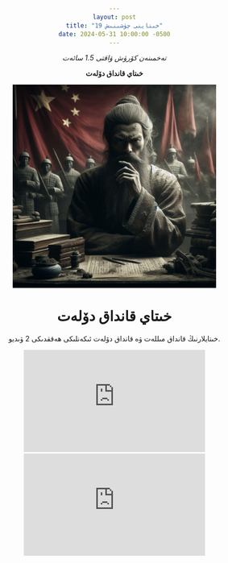 ```yaml
---
layout: post
title: "خىتاينى چۈشىنىش 19"
date: 2024-05-31 10:00:00 -0500
---
```

_تەخمىنەن كۆرۈش ۋاقتى 1.5 سائەت_

**خىتاي قانداق دۆلەت**

<img src="https://raw.githubusercontent.com/UyCoder/paydilar/master/pics/HitayQandaqMillet1.jpg" style="display: block; margin-left: auto; margin-right: auto; width: 80%;">

# خىتاي قانداق دۆلەت

خىتايلارنىڭ قانداق مىللەت ۋە قانداق دۆلەت ئىكەنلىكى ھەققدىكى 2 ۋىديو.

<iframe width="360" height="203" src="https://www.youtube.com/embed/ID4uf1p2EQ4?si=nynak14egdDVHzJ4" title="YouTube video player" frameborder="0" allow="accelerometer; autoplay; clipboard-write; encrypted-media; gyroscope; picture-in-picture; web-share" referrerpolicy="strict-origin-when-cross-origin" allowfullscreen></iframe>
<iframe width="360" height="203" src="https://www.youtube.com/embed/oimpJNdHzyc?si=cLtw3QCdjYhYlDUo" title="YouTube video player" frameborder="0" allow="accelerometer; autoplay; clipboard-write; encrypted-media; gyroscope; picture-in-picture; web-share" referrerpolicy="strict-origin-when-cross-origin" allowfullscreen></iframe>








<style type="text/css" media="screen">
body {
text-align:center !important;
}
.container {
text-align: justify;
text-indent: 30px;
}
</style>